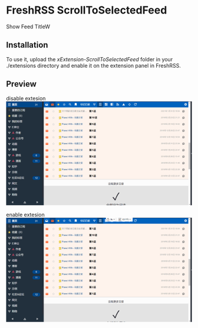# FreshRSS ScrollToSelectedFeed

Show Feed TitleW

## Installation

To use it, upload the *xExtension-ScrollToSelectedFeed* folder in your ./extensions directory and enable it on the extension panel in FreshRSS.

## Preview

disable extesion
![image](disable.gif)

enable extesion
![image](enable.gif)